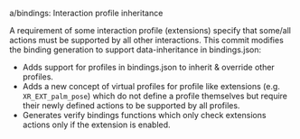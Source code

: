 a/bindings: Interaction profile inheritance

A requirement of some interaction profile (extensions) specify that some/all
actions must be supported by all other interactions. This commit modifies the
binding generation to support data-inheritance in bindings.json:
* Adds support for profiles in bindings.json to inherit & override other
  profiles.
* Adds a new concept of virtual profiles for profile like extensions
  (e.g. `XR_EXT_palm_pose`) which do not define a profile themselves but
  require their newly defined actions to be supported by all profiles.
* Generates verify bindings functions which only check extensions actions
  only if the extension is enabled.
